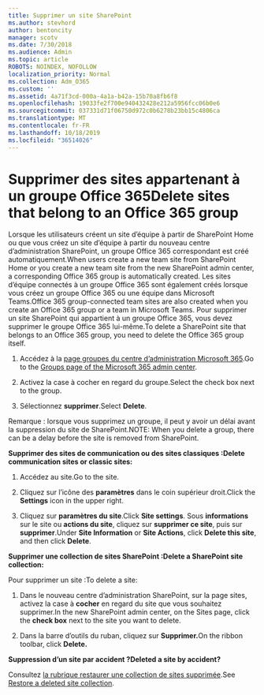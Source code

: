 ```yaml
---
title: Supprimer un site SharePoint
ms.author: stevhord
author: bentoncity
manager: scotv
ms.date: 7/30/2018
ms.audience: Admin
ms.topic: article
ROBOTS: NOINDEX, NOFOLLOW
localization_priority: Normal
ms.collection: Adm_O365
ms.custom: ''
ms.assetid: 4a71f3cd-000a-4a1a-b42a-15b70a8fb6f8
ms.openlocfilehash: 19033fe2f700e940432428e212a5956fcc06b0e6
ms.sourcegitcommit: 037331d71f06750d972c0b6278b23bb15c4806ca
ms.translationtype: MT
ms.contentlocale: fr-FR
ms.lasthandoff: 10/18/2019
ms.locfileid: "36514026"
---
```

# <a name="delete-sites-that-belong-to-an-office-365-group"></a><span data-ttu-id="f4164-102">Supprimer des sites appartenant à un groupe Office 365</span><span class="sxs-lookup"><span data-stu-id="f4164-102">Delete sites that belong to an Office 365 group</span></span>

<span data-ttu-id="f4164-103">Lorsque les utilisateurs créent un site d’équipe à partir de SharePoint Home ou que vous créez un site d’équipe à partir du nouveau centre d’administration SharePoint, un groupe Office 365 correspondant est créé automatiquement.</span><span class="sxs-lookup"><span data-stu-id="f4164-103">When users create a new team site from SharePoint Home or you create a new team site from the new SharePoint admin center, a corresponding Office 365 group is automatically created.</span></span> <span data-ttu-id="f4164-104">Les sites d’équipe connectés à un groupe Office 365 sont également créés lorsque vous créez un groupe Office 365 ou une équipe dans Microsoft Teams.</span><span class="sxs-lookup"><span data-stu-id="f4164-104">Office 365 group-connected team sites are also created when you create an Office 365 group or a team in Microsoft Teams.</span></span> <span data-ttu-id="f4164-105">Pour supprimer un site SharePoint qui appartient à un groupe Office 365, vous devez supprimer le groupe Office 365 lui-même.</span><span class="sxs-lookup"><span data-stu-id="f4164-105">To delete a SharePoint site that belongs to an Office 365 group, you need to delete the Office 365 group itself.</span></span> 
  
1. <span data-ttu-id="f4164-106">Accédez à la [page groupes du centre d’administration Microsoft 365](https://portal.office.com/adminportal/home#/groups).</span><span class="sxs-lookup"><span data-stu-id="f4164-106">Go to the [Groups page of the Microsoft 365 admin center](https://portal.office.com/adminportal/home#/groups).</span></span>
    
2. <span data-ttu-id="f4164-107">Activez la case à cocher en regard du groupe.</span><span class="sxs-lookup"><span data-stu-id="f4164-107">Select the check box next to the group.</span></span>
    
3. <span data-ttu-id="f4164-108">Sélectionnez **supprimer**.</span><span class="sxs-lookup"><span data-stu-id="f4164-108">Select **Delete**.</span></span>
    
<span data-ttu-id="f4164-109">Remarque : lorsque vous supprimez un groupe, il peut y avoir un délai avant la suppression du site de SharePoint.</span><span class="sxs-lookup"><span data-stu-id="f4164-109">NOTE: When you delete a group, there can be a delay before the site is removed from SharePoint.</span></span>
  
<span data-ttu-id="f4164-110">**Supprimer des sites de communication ou des sites classiques :**</span><span class="sxs-lookup"><span data-stu-id="f4164-110">**Delete communication sites or classic sites:**</span></span>

1. <span data-ttu-id="f4164-111">Accédez au site.</span><span class="sxs-lookup"><span data-stu-id="f4164-111">Go to the site.</span></span>
  
2. <span data-ttu-id="f4164-112">Cliquez sur l’icône des **paramètres** dans le coin supérieur droit.</span><span class="sxs-lookup"><span data-stu-id="f4164-112">Click the **Settings** icon in the upper right.</span></span> 
  
3. <span data-ttu-id="f4164-113">Cliquez sur **paramètres du site**.</span><span class="sxs-lookup"><span data-stu-id="f4164-113">Click **Site settings**.</span></span> <span data-ttu-id="f4164-114">Sous **informations** sur le site ou **actions du site**, cliquez sur **supprimer ce site**, puis sur **supprimer**.</span><span class="sxs-lookup"><span data-stu-id="f4164-114">Under **Site Information** or **Site Actions**, click **Delete this site**, and then click **Delete**.</span></span>
  
<span data-ttu-id="f4164-115">**Supprimer une collection de sites SharePoint :**</span><span class="sxs-lookup"><span data-stu-id="f4164-115">**Delete a SharePoint site collection:**</span></span>

<span data-ttu-id="f4164-116">Pour supprimer un site :</span><span class="sxs-lookup"><span data-stu-id="f4164-116">To delete a site:</span></span>
  
1. <span data-ttu-id="f4164-117">Dans le nouveau centre d’administration SharePoint, sur la page sites, activez la case à **cocher** en regard du site que vous souhaitez supprimer.</span><span class="sxs-lookup"><span data-stu-id="f4164-117">In the new SharePoint admin center, on the Sites page, click the **check box** next to the site you want to delete.</span></span> 
    
2. <span data-ttu-id="f4164-118">Dans la barre d’outils du ruban, cliquez sur **Supprimer.**</span><span class="sxs-lookup"><span data-stu-id="f4164-118">On the ribbon toolbar, click **Delete.**</span></span>
    
<span data-ttu-id="f4164-119">**Suppression d’un site par accident ?**</span><span class="sxs-lookup"><span data-stu-id="f4164-119">**Deleted a site by accident?**</span></span>

<span data-ttu-id="f4164-120">Consultez [la rubrique restaurer une collection de sites supprimée](https://go.microsoft.com/fwlink/?linkid=867660).</span><span class="sxs-lookup"><span data-stu-id="f4164-120">See [Restore a deleted site collection](https://go.microsoft.com/fwlink/?linkid=867660).</span></span>
  

